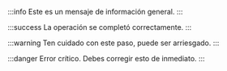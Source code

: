 :::info
Este es un mensaje de información general.
:::

:::success
La operación se completó correctamente.
:::

:::warning
Ten cuidado con este paso, puede ser arriesgado.
:::

:::danger
Error crítico. Debes corregir esto de inmediato.
:::
